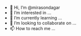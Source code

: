 - 👋 Hi, I’m @mirasondagar
- 👀 I’m interested in ...
- 🌱 I’m currently learning ...
- 💞️ I’m looking to collaborate on ...
- 📫 How to reach me ...

<!---
mirasondagar/mirasondagar is a ✨ special ✨ repository because its `README.md` (this file) appears on your GitHub profile.
You can click the Preview link to take a look at your changes.
--->
